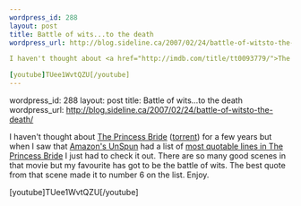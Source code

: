 ```yaml
--- 
wordpress_id: 288
layout: post
title: Battle of wits...to the death
wordpress_url: http://blog.sideline.ca/2007/02/24/battle-of-witsto-the-death/

I haven't thought about <a href="http://imdb.com/title/tt0093779/">The Princess Bride</a> (<a href="http://www.mininova.org/tor/30999">torrent</a>) for a few years but when I saw that <a href="http://unspun.amazon.com/">Amazon's UnSpun</a> had a list of <a href="http://unspun.amazon.com/list/show/3777">most quotable lines in The Princess Bride</a> I just had to check it out.  There are so many good scenes in that movie but my favourite has got to be the battle of wits.  The best quote from that scene made it to number 6 on the list.  Enjoy.

[youtube]TUee1WvtQZU[/youtube]
--- 
```

wordpress_id: 288
layout: post
title: Battle of wits...to the death
wordpress_url: http://blog.sideline.ca/2007/02/24/battle-of-witsto-the-death/

I haven't thought about <a href="http://imdb.com/title/tt0093779/">The Princess Bride</a> (<a href="http://www.mininova.org/tor/30999">torrent</a>) for a few years but when I saw that <a href="http://unspun.amazon.com/">Amazon's UnSpun</a> had a list of <a href="http://unspun.amazon.com/list/show/3777">most quotable lines in The Princess Bride</a> I just had to check it out.  There are so many good scenes in that movie but my favourite has got to be the battle of wits.  The best quote from that scene made it to number 6 on the list.  Enjoy.

[youtube]TUee1WvtQZU[/youtube]
